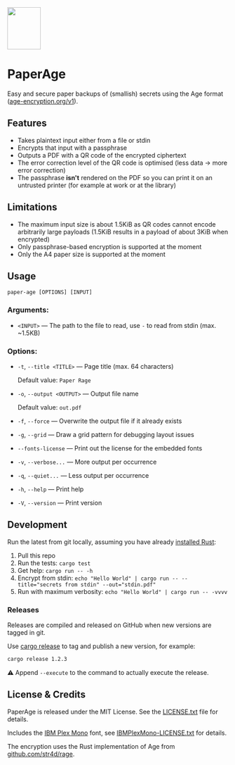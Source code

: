 <picture style="width: 76px; height: 96px" width="76" height="96">
  <source media="(prefers-color-scheme: dark)" srcset="https://user-images.githubusercontent.com/43314/216831744-e17e8282-669d-4716-b728-1ba31edda3f0.svg">
  <source media="(prefers-color-scheme: light)" srcset="https://user-images.githubusercontent.com/43314/216831743-2afcda16-c2e4-406d-9183-ebfcd2d50537.svg">
  <img style="width: 76px; height: 96px; user-select: none;" width="76" height="96" alt="" src="https://user-images.githubusercontent.com/43314/216831743-2afcda16-c2e4-406d-9183-ebfcd2d50537.svg">
</picture>

# PaperAge

Easy and secure paper backups of (smallish) secrets using the Age format ([age-encryption.org/v1](https://age-encryption.org/v1)).

## Features

* Takes plaintext input either from a file or stdin
* Encrypts that input with a passphrase
* Outputs a PDF with a QR code of the encrypted ciphertext
* The error correction level of the QR code is optimised (less data → more error correction)
* The passphrase **isn't** rendered on the PDF so you can print it on an untrusted printer (for example at work or at the library)

## Limitations

* The maximum input size is about 1.5KiB as QR codes cannot encode arbitrarily large payloads (1.5KiB results in a payload of about 3KiB when encrypted)
* Only passphrase-based encryption is supported at the moment
* Only the A4 paper size is supported at the moment

## Usage

```
paper-age [OPTIONS] [INPUT]
```

### **Arguments:**

* `<INPUT>` — The path to the file to read, use `-` to read from stdin (max. ~1.5KB)

### **Options:**

* `-t`, `--title <TITLE>` — Page title (max. 64 characters)

  Default value: `Paper Rage`
* `-o`, `--output <OUTPUT>` — Output file name

  Default value: `out.pdf`
* `-f`, `--force` — Overwrite the output file if it already exists
* `-g`, `--grid` — Draw a grid pattern for debugging layout issues
* `--fonts-license` — Print out the license for the embedded fonts
* `-v`, `--verbose...` — More output per occurrence
* `-q`, `--quiet...` — Less output per occurrence
* `-h`, `--help` — Print help
* `-V`, `--version` — Print version

## Development

Run the latest from git locally, assuming you have already [installed Rust](https://www.rust-lang.org/learn/get-started):

1. Pull this repo
2. Run the tests: `cargo test`
3. Get help: `cargo run -- -h`
4. Encrypt from stdin: `echo "Hello World" | cargo run -- --title="secrets from stdin" --out="stdin.pdf"`
5. Run with maximum verbosity:  `echo "Hello World" | cargo run -- -vvvv`

### Releases

Releases are compiled and released on GitHub when new versions are tagged in git.

Use [cargo release](https://github.com/crate-ci/cargo-release) to tag and publish a new version, for example:

```sh
cargo release 1.2.3
```

⚠️ Append `--execute` to the command to actually execute the release.

## License & Credits

PaperAge is released under the MIT License. See the [LICENSE.txt](LICENSE.txt) file for details.

Includes the [IBM Plex Mono](https://www.ibm.com/plex/) font, see [IBMPlexMono-LICENSE.txt](src/assets/fonts/IBMPlexMono-LICENSE.txt) for details.

The encryption uses the Rust implementation of Age from [github.com/str4d/rage](https://github.com/str4d/rage).
